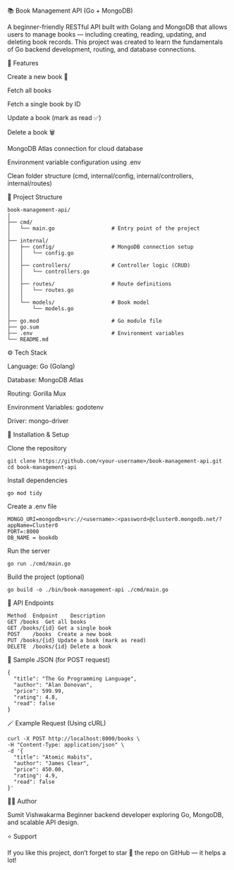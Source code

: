 📚 Book Management API (Go + MongoDB)

A beginner-friendly RESTful API built with Golang and MongoDB that allows users to manage books — including creating, reading, updating, and deleting book records.
This project was created to learn the fundamentals of Go backend development, routing, and database connections.

🚀 Features

Create a new book 📖

Fetch all books

Fetch a single book by ID

Update a book (mark as read ✅)

Delete a book 🗑️

MongoDB Atlas connection for cloud database

Environment variable configuration using .env

Clean folder structure (cmd, internal/config, internal/controllers, internal/routes)

🧱 Project Structure
```text
book-management-api/
│
├── cmd/
│   └── main.go                  # Entry point of the project
│
├── internal/
│   ├── config/                  # MongoDB connection setup
│   │   └── config.go
│   │
│   ├── controllers/             # Controller logic (CRUD)
│   │   └── controllers.go
│   │
│   ├── routes/                  # Route definitions
│   │   └── routes.go
│   │
│   └── models/                  # Book model
│       └── models.go
│
├── go.mod                       # Go module file
├── go.sum
├── .env                         # Environment variables
└── README.md
```

⚙️ Tech Stack

Language: Go (Golang)

Database: MongoDB Atlas

Routing: Gorilla Mux

Environment Variables: godotenv

Driver: mongo-driver

🔧 Installation & Setup

Clone the repository
```text
git clone https://github.com/<your-username>/book-management-api.git
cd book-management-api
```

Install dependencies
```text
go mod tidy
```

Create a .env file
```text
MONGO_URI=mongodb+srv://<username>:<password>@cluster0.mongodb.net/?appName=Cluster0
PORT=:8000
DB_NAME = bookdb
```

Run the server
```text
go run ./cmd/main.go
```

Build the project (optional)
```text
go build -o ./bin/book-management-api ./cmd/main.go
```
📡 API Endpoints
```text
Method	Endpoint	Description
GET	/books	Get all books
GET	/books/{id}	Get a single book
POST	/books	Create a new book
PUT	/books/{id}	Update a book (mark as read)
DELETE	/books/{id}	Delete a book
```
🧠 Sample JSON (for POST request)
```text
{
  "title": "The Go Programming Language",
  "author": "Alan Donovan",
  "price": 599.99,
  "rating": 4.8,
  "read": false
}
```

🪄 Example Request (Using cURL)
```text
curl -X POST http://localhost:8000/books \
-H "Content-Type: application/json" \
-d '{
  "title": "Atomic Habits",
  "author": "James Clear",
  "price": 450.00,
  "rating": 4.9,
  "read": false
}'
```
🧑‍💻 Author

Sumit Vishwakarma
Beginner backend developer exploring Go, MongoDB, and scalable API design.

⭐ Support

If you like this project, don’t forget to star 🌟 the repo on GitHub — it helps a lot!
